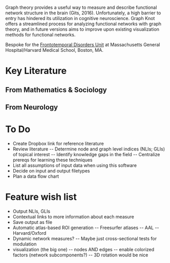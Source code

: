 Graph theory provides a useful way to measure and describe functional network structure in the brain (Gits, 2016). 
Unfortunately, a high barrier to entry has hindered its utilization in cognitive neuroscience. Graph Knot offers 
a streamlined process for analyzing functional networks with graph theory, and in future versions aims to improve
upon existing visualization methods for functional networks.

Bespoke for the [Frontotemporal Disorders Unit](http://www.nmr.mgh.harvard.edu/~bradd/) at Massachusetts General Hospital/Harvard Medical School, Boston, MA.

# Key Literature
## From Mathematics & Sociology
## From Neurology

# To Do
- Create Dropbox link for reference literature
- Review literature
-- Determine node and graph level indices (NLIs; GLIs) of topical interest
-- Identify knowledge gaps in the field
-- Centralize prereqs for learning these techniques
- List all assumptions of input data when using this software
- Decide on input and output filetypes
- Plan a data flow chart

# Feature wish list
- Output NLIs, GLIs
- Contextual links to more information about each measure
- Save output as file
- Automatic atlas-based ROI generation
-- Freesurfer atlases
-- AAL
-- Harvard/Oxford
- Dynamic network measures?
-- Maybe just cross-sectional tests for modulation
- visualization (the big one)
-- nodes AND edges
-- enable colorized factors (network subcomponents?)
-- 3D rotation would be nice
